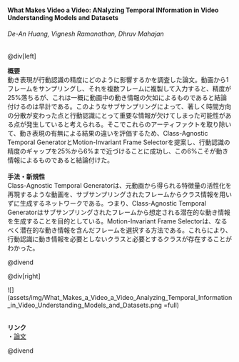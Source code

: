#### What Makes Video a Video: ANalyzing Temporal INformation in Video Understanding Models and Datasets
###### De-An Huang, Vignesh Ramanathan, Dhruv Mahajan

@div[left]

__概要__<br>
動き表現が行動認識の精度にどのように影響するかを調査した論文。動画から1フレームをサンプリングし、それを複数フレームに複製して入力すると、精度が25%落ちるが、これは一概に動画中の動き情報の欠如によるものであると結論付けるのは早計である。このようなサブサンプリングによって、著しく時間方向の分散が変わった点と行動認識にとって重要な情報が欠けてしまった可能性がある点が発生していると考えられる。そこでこれらのアーティファクトを取り除いて、動き表現の有無による結果の違いを評価するため、Class-Agnostic Temporal GeneratorとMotion-Invariant Frame Selectorを提案し、行動認識の精度のギャップを25%から6%まで近づけることに成功し、この6%こそが動き情報によるものであると結論付けた。<br>
<br>
__手法・新規性__<br>
Class-Agnostic Temporal Generatorは、元動画から得られる特徴量の活性化を再現するような動画を、サブサンプリングされたフレームからクラス情報を用いずに生成するネットワークである。つまり、Class-Agnostic Temporal Generatorはサブサンプリングされたフレームから想定される潜在的な動き情報を生成することを目的としている。Motion-Invariant Frame Selectorは、なるべく潜在的な動き情報を含んだフレームを選択する方法である。これらにより、行動認識に動き情報を必要としないクラスと必要とするクラスが存在することがわかった。<br>

@divend

@div[right]

![](assets/img/What_Makes_a_Video_a_Video_Analyzing_Temporal_Information_in_Video_Understanding_Models_and_Datasets.png =full)<br>
<br>

__リンク__<br>
・[論文](http://openaccess.thecvf.com/content_cvpr_2018/papers/Huang_What_Makes_a_CVPR_2018_paper.pdf)<br>

@divend